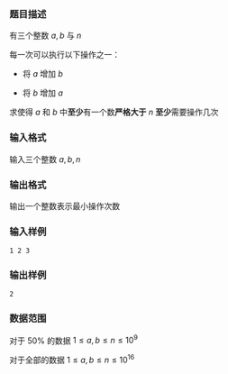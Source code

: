### 题目描述
有三个整数 $a,b$ 与 $n$

每一次可以执行以下操作之一：

- 将 $a$ 增加 $b$

- 将 $b$ 增加 $a$

求使得 $a$ 和 $b$ 中**至少**有一个数**严格大于** $n$ **至少**需要操作几次

###  输入格式
输入三个整数 $a,b,n$
###  输出格式
输出一个整数表示最小操作次数
###  输入样例
```
1 2 3
```
###  输出样例
```
2
```
###  数据范围
对于 $50\%$ 的数据 $1 \leq a,b \leq n \leq 10^9$

对于全部的数据 $1 \leq a,b \leq n \leq 10^{16}$